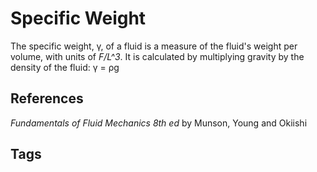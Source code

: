 # Specific Weight 

The specific weight, γ, of a fluid is a measure of the fluid's weight per volume, with units of *F/L^3*.
It is calculated by multiplying gravity by the density of the fluid: γ = ρg

## References
*Fundamentals of Fluid Mechanics 8th ed* by Munson, Young and Okiishi

## Tags
